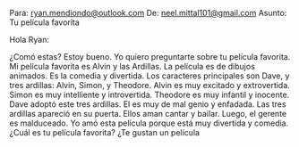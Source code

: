Para: ryan.mendiondo@outlook.com
De: neel.mittal101@gmail.com
Asunto: Tu película favorita

Hola Ryan:

¿Comó estas? Estoy bueno. Yo quiero preguntarte sobre tu película favorita. Mi película favorita es Alvin y las Ardillas. La película es de dibujos animados. Es la comedia y divertida. Los caracteres principales son Dave, y tres ardillas: Alvin, Simon, y Theodore. Alvin es muy excitado y extrovertida. Simon es muy intelliente y introvertida. Theodore es muy infantil y inocente. Dave adoptó este tres ardillas. El es muy de mal genio y enfadada. Las tres ardillas apareció en su puerta. Ellos aman cantar y bailar. Luego, el gerente es malduceado. Yo amó esta película porque está muy divertida y comedia. ¿Cuál es tu película favorita? ¿Te gustan un película 